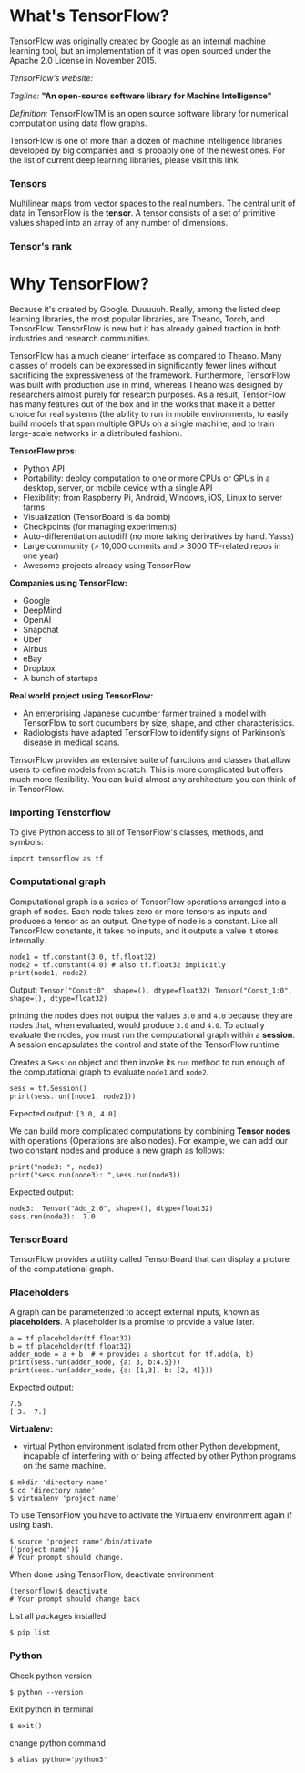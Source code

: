 # What's TensorFlow?

TensorFlow was originally created by Google as an internal machine learning tool, but an implementation of it was open sourced under the Apache 2.0 License in November 2015.

*TensorFlow’s website:*

*Tagline:*
**"An open-source software library for Machine Intelligence"**

*Definition:*
TensorFlowTM is an open source software library for numerical computation using data flow graphs.

TensorFlow is one of more than a dozen of machine intelligence libraries developed by big companies and is probably one of the newest ones. For the list of current deep learning libraries, please visit this link.

### Tensors
Multilinear maps from vector spaces to the real numbers. The central unit of data in TensorFlow is the **tensor**. A tensor consists of a set of primitive values shaped into an array of any number of dimensions. 

### Tensor's rank

# Why TensorFlow?

Because it's created by Google. Duuuuuh. Really, among the listed deep learning libraries, the most popular libraries, are Theano, Torch, and TensorFlow. TensorFlow is new but it has already gained traction in both industries and research communities.

TensorFlow has a much cleaner interface as compared to Theano. Many classes of models can be expressed in significantly fewer lines without sacrificing the expressiveness of the framework. Furthermore, TensorFlow was built with production use in mind, whereas Theano was designed by researchers almost purely for research purposes. As a result, TensorFlow has many features out of the box and in the works that make it a better choice for real systems (the ability to run in mobile environments, to easily build models that span multiple GPUs on a single machine, and to train large-scale networks in a distributed fashion).


**TensorFlow pros:**

- Python API
- Portability: deploy computation to one or more CPUs or GPUs in a desktop, server, or mobile device with a single API
- Flexibility: from Raspberry Pi, Android, Windows, iOS, Linux to server farms
- Visualization (TensorBoard is da bomb)
- Checkpoints (for managing experiments)
- Auto-differentiation autodiff (no more taking derivatives by hand. Yasss)
- Large community (> 10,000 commits and > 3000 TF-related repos in one year)
- Awesome projects already using TensorFlow

**Companies using TensorFlow:**
- Google
- DeepMind
- OpenAI
- Snapchat
- Uber
- Airbus
- eBay
- Dropbox
- A bunch of startups

**Real world project using TensorFlow:**
- An enterprising Japanese cucumber farmer trained a model with TensorFlow to sort cucumbers by size, shape, and other characteristics.
- Radiologists have adapted TensorFlow to identify signs of Parkinson’s disease in medical scans.

TensorFlow provides an extensive suite of functions and classes that allow users to define models from scratch. This is more complicated but offers much more flexibility. You can build almost any architecture you can think of in TensorFlow.

### Importing Tenstorflow 

To give Python access to all of TensorFlow's classes, methods, and symbols:
```
import tensorflow as tf
```
### Computational graph
Computational graph is a series of TensorFlow operations arranged into a graph of nodes. Each node takes zero or more tensors as inputs and produces a tensor as an output. One type of node is a constant. Like all TensorFlow constants, it takes no inputs, and it outputs a value it stores internally.

```
node1 = tf.constant(3.0, tf.float32)
node2 = tf.constant(4.0) # also tf.float32 implicitly
print(node1, node2)
```

Output:
```Tensor("Const:0", shape=(), dtype=float32) Tensor("Const_1:0", shape=(), dtype=float32)```

printing the nodes does not output the values ```3.0``` and ```4.0``` because they are nodes that, when evaluated, would produce ```3.0``` and ```4.0```. To actually evaluate the nodes, you must run the computational graph within a **session**. A session encapsulates the control and state of the TensorFlow runtime.

Creates a ```Session``` object and then invoke its ```run``` method to run enough of the computational graph to evaluate ```node1``` and ```node2```.

```
sess = tf.Session()
print(sess.run([node1, node2]))
```

Expected output:
```[3.0, 4.0]```

We can build more complicated computations by combining **Tensor nodes** with operations (Operations are also nodes). For example, we can add our two constant nodes and produce a new graph as follows:

```node3 = tf.add(node1, node2)
print("node3: ", node3)
print("sess.run(node3): ",sess.run(node3))
```

Expected output: 
```
node3:  Tensor("Add_2:0", shape=(), dtype=float32)
sess.run(node3):  7.0
```

### TensorBoard
TensorFlow provides a utility called TensorBoard that can display a picture of the computational graph.

### Placeholders
A graph can be parameterized to accept external inputs, known as **placeholders**. A placeholder is a promise to provide a value later.

```
a = tf.placeholder(tf.float32)
b = tf.placeholder(tf.float32)
adder_node = a + b  # + provides a shortcut for tf.add(a, b)
print(sess.run(adder_node, {a: 3, b:4.5}))
print(sess.run(adder_node, {a: [1,3], b: [2, 4]}))
```

Expected output: 
```
7.5
[ 3.  7.]
```

**Virtualenv:**  
+ virtual Python environment isolated from other Python development, incapable of interfering with or being affected by other Python programs on the same machine.

```   
$ mkdir 'directory name'
$ cd 'directory name' 
$ virtualenv 'project name' 
```   

To use TensorFlow you have to activate the Virtualenv environment again if using bash.

```
$ source 'project name'/bin/ativate   
('project name')$  
# Your prompt should change. 
```

When done using TensorFlow, deactivate environment  

```
(tensorflow)$ deactivate  
# Your prompt should change back
```

List all packages installed   
```
$ pip list 
```

### Python 

Check python version  
```
$ python --version
```

Exit python in terminal  
```
$ exit()  
```

change python command 
```
$ alias python='python3'
```


